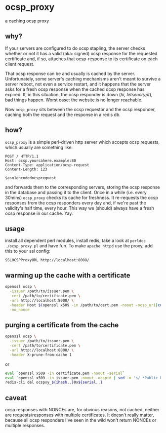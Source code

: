 # ocsp_proxy
a caching ocsp proxy

## why?
If your servers are configured to do ocsp stapling, the server checks whether or not it has a valid (aka: signed) ocsp response for the requested certificate and, if so, attaches that ocsp-response to its certificate on each client request.

That ocsp response can be and usually is cached by the server. Unfortunately, some server's caching mechanisms aren't meant to survive a server reboot, not even a service restart, and it happens that the server asks for a fresh ocsp response when the cached ocsp response has expired.
If, in this situation, the ocsp responder is down (*hi, letsencrypt*), bad things happen. Worst case: the website is no longer reachable.

Now `ocsp_proxy` sits between the ocsp requestor and the ocsp responder, caching both the request and the response in a redis db.

## how?
`ocsp_proxy` is a simple perl-driven http server which accepts ocsp requests, which usually are something like:
```
POST / HTTP/1.1
Host: ocsp.yourcahere.example:80
Content-Type: application/ocsp-request
Content-Length: 123

$asn1encodedocsprequest
```
and forwards them to the corresponding servers, storing the ocsp response in the database and passing it to the client.
Once in a while (i.e. every 30mins) `ocsp_proxy` checks its cache for freshness. It re-requests the ocsp responses from the ocsp responders every day and, if we're past the validity's half time, every hour.
This way we (should) always have a fresh ocsp response in our cache. Yay.

## usage
install all dependent perl modules, install redis, take a look at `perldoc ./ocsp_proxy.pl` and have fun.
To make `apache httpd` use the proxy, add this to your ssl config:
```
SSLOCSPProxyURL http://localhost:8008/
```

## warming up the cache with a certificate
```bash
openssl ocsp \
  -issuer /path/to/issuer.pem \
  -cert /path/to/certificate.pem \
  -url http://localhost:8008/ \
  -header Host $(openssl x509 -in /path/to/cert.pem -noout -ocsp_uri|cut -d/ -f3) \
  -no_nonce
```

## purging a certificate from the cache
```bash
openssl ocsp \
  -issuer /path/to/issuer.pem \
  -cert /path/to/certificate.pem \
  -url http://localhost:8008/ \
  -header X-prune-from-cache 1
```
or
```bash
eval `openssl x509 -in certificate.pem -noout -serial`
eval `openssl x509 -in issuer.pem -noout -ocspid | sed -n 's/ *Public key.*: /ihash=/p'`
redis-cli del ocspxy_${ihash,,}0x${serial,,}
```

## caveat
ocsp responses with NONCEs are, for obvious reasons, not cached, neither are requests/responses with multiple certificates.
It doesn't really matter, because all ocsp responders I've seen in the wild won't return NONCEs or multiple responses.
